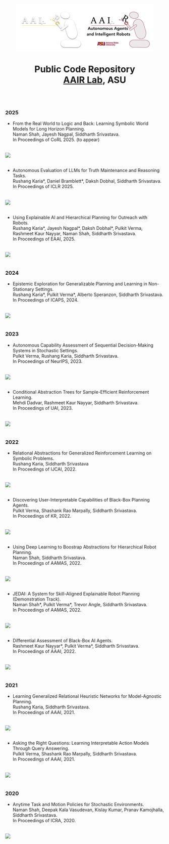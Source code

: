 <p align="center">
<img align="center" height="150" src="https://raw.githubusercontent.com/AAIR-lab/AAIR-lab/main/resources/aair-logo-inverse.png#gh-dark-mode-only" alt="AAIR Lab Logo" ><img align="center" height="150" src="https://raw.githubusercontent.com/AAIR-lab/AAIR-lab/main/resources/aair_logo.png#gh-light-mode-only" alt="AAIR Lab Logo">
</p>
<h1 align="center">Public Code Repository</br>
&emsp;&emsp;
<a href="https://aair-lab.github.io">AAIR Lab</a>, ASU </h1>

<br/>
<br/>

### 2025

* From the Real World to Logic and Back: Learning Symbolic World Models for Long Horizon Planning. <br/>
Naman Shah, Jayesh Nagpal, Siddharth Srivastava. <br/>
In Proceedings of CoRL 2025. (to appear) <br/>
&emsp;&emsp;
<a href="https://github.com/AAIR-lab/LAMP">
  <img align="center" src="https://github-readme-stats.vercel.app/api/pin/?username=aair-lab&repo=LAMP" />
</a>
<br/>
<br/>

* Autonomous Evaluation of LLMs for Truth Maintenance and Reasoning Tasks. <br/>
Rushang Karia*, Daniel Bramblett*, Daksh Dobhal, Siddharth Srivastava. <br/>
In Proceedings of ICLR 2025. <br/>
&emsp;&emsp;
<a href="https://github.com/AAIR-lab/autoeval">
  <img align="center" src="https://github-readme-stats.vercel.app/api/pin/?username=aair-lab&repo=autoeval" />
</a>
<br/>
<br/>

* Using Explainable AI and Hierarchical Planning for Outreach with Robots. <br/>
Rushang Karia*, Jayesh Nagpal*, Daksh Dobhal*, Pulkit Verma, Rashmeet Kaur Nayyar, Naman Shah, Siddharth Srivastava. <br/>
In Proceedings of EAAI, 2025. <br/>
&emsp;&emsp;
<a href="https://github.com/AAIR-lab/jedai">
  <img align="center" src="https://github-readme-stats.vercel.app/api/pin/?username=aair-lab&repo=jedai" />
</a>
<br/>
<br/>

### 2024

* Epistemic Exploration for Generalizable Planning and Learning in Non-Stationary Settings.<br/>
Rushang Karia*, Pulkit Verma*, Alberto Speranzon, Siddharth Srivastava.<br/>
In Proceedings of ICAPS, 2024.<br/>
&emsp;&emsp;
<a href="https://github.com/AAIR-lab/GRAPL/tree/icaps-24">
  <img align="center" src="https://github-readme-stats.vercel.app/api/pin/?username=aair-lab&repo=GRAPL" />
</a>
<br/>
<br/>

### 2023

* Autonomous Capability Assessment of Sequential Decision-Making Systems in Stochastic Settings.<br/>
Pulkit Verma, Rushang Karia, Siddharth Srivastava.<br/>
In Proceedings of NeurIPS, 2023.<br/>
&emsp;&emsp;
<a href="https://github.com/AAIR-lab/QACE">
  <img align="center" src="https://github-readme-stats.vercel.app/api/pin/?username=aair-lab&repo=QACE" />
</a>
<br/>
<br/>

* Conditional Abstraction Trees for Sample-Efficient Reinforcement Learning.<br/>
Mehdi Dadvar, Rashmeet Kaur Nayyar, Siddharth Srivastava.<br/>
In Proceedings of UAI, 2023.<br/>
&emsp;&emsp;
<a href="https://github.com/AAIR-lab/CAT-RL">
  <img align="center" src="https://github-readme-stats.vercel.app/api/pin/?username=aair-lab&repo=CAT-RL" />
</a>
<br/>
<br/>

### 2022

* Relational Abstractions for Generalized Reinforcement Learning on Symbolic Problems.<br/>
Rushang Karia, Siddharth Srivastava<br/>
In Proceedings of IJCAI, 2022.<br/>
&emsp;&emsp;
<a href="https://github.com/AAIR-lab/GRAPL/tree/ijcai-22">
  <img align="center" src="https://github-readme-stats.vercel.app/api/pin/?username=aair-lab&repo=GRAPL" />
</a>
<br/>
<br/>

* Discovering User-Interpretable Capabilities of Black-Box Planning Agents.<br/>
Pulkit Verma, Shashank Rao Marpally, Siddharth Srivastava.<br/>
In Proceedings of KR, 2022.<br/>
&emsp;&emsp;
<a href="https://github.com/AAIR-lab/iCaML">
  <img align="center" src="https://github-readme-stats.vercel.app/api/pin/?username=aair-lab&repo=iCaML" />
</a>
<br/>
<br/>

* Using Deep Learning to Boostrap Abstractions for Hierarchical Robot Planning.<br/>
Naman Shah, Siddharth Srivastava.<br/>
In Proceedings of AAMAS, 2022.<br/>
&emsp;&emsp;
<a href="https://github.com/AAIR-lab/HARP">
  <img align="center" src="https://github-readme-stats.vercel.app/api/pin/?username=aair-lab&repo=HARP" />
</a>
<br/>
<br/>


* JEDAI: A System for Skill-Aligned Explainable Robot Planning (Demonstration Track).<br/>
Naman Shah*, Pulkit Verma*, Trevor Angle, Siddharth Srivastava.<br/>
In Proceedings of AAMAS, 2022.<br/>
&emsp;&emsp;
<a href="https://github.com/AAIR-lab/AAIR-JEDAI">
  <img align="center" src="https://github-readme-stats.vercel.app/api/pin/?username=aair-lab&repo=AAIR-JEDAI" />
</a>
<br/>
<br/>

* Differential Assessment of Black-Box AI Agents.<br/>
Rashmeet Kaur Nayyar*, Pulkit Verma*, Siddharth Srivastava.<br/>
In Proceedings of AAAI, 2022. <br/>
&emsp;&emsp;
<a href="https://github.com/AAIR-lab/DAAISy">
  <img align="center" src="https://github-readme-stats.vercel.app/api/pin/?username=aair-lab&repo=DAAISy" />
</a>
<br/>
<br/>

### 2021

* Learning Generalized Relational Heuristic Networks for Model-Agnostic Planning.<br/>
Rushang Karia, Siddharth Srivastava.<br/>
In Proceedings of AAAI, 2021.<br/>
&emsp;&emsp;
<a href="https://github.com/AAIR-lab/GRAPL/tree/aaai-21">
  <img align="center" src="https://github-readme-stats.vercel.app/api/pin/?username=aair-lab&repo=GRAPL" />
</a>
<br/>
<br/>

* Asking the Right Questions: Learning Interpretable Action Models Through Query Answering.<br/>
Pulkit Verma, Shashank Rao Marpally, Siddharth Srivastava.<br/>
In Proceedings of AAAI, 2021.<br/>
&emsp;&emsp;
<a href="https://github.com/AAIR-lab/AIA-AAAI21">
  <img align="center" src="https://github-readme-stats.vercel.app/api/pin/?username=aair-lab&repo=aia-aaai21&custom_title=P" />
  
</a>
<br/>
<br/>

### 2020

* Anytime Task and Motion Policies for Stochastic Environments.<br/>
Naman Shah, Deepak Kala Vasudevan, Kislay Kumar, Pranav Kamojhalla, Siddharth Srivastava.<br/>
In Proceedings of ICRA, 2020.<br/>
&emsp;&emsp;
<a href="https://github.com/AAIR-lab/Stochastic-Task-and-Motion-Planning">
  <img align="center" src="https://github-readme-stats.vercel.app/api/pin/?username=aair-lab&repo=Stochastic-Task-and-Motion-Planning" />
</a>
<br/>
<br/>
